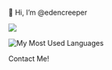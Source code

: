 👋 Hi, I’m @edencreeper

<img align="center" src="https://github-readme-stats.vercel.app/api?username=edencreeper&show_icons=true&theme=tokyonight">

![My Most Used Languages](https://github-readme-stats.vercel.app/api/top-langs/?bg_color=151515&layout=compact&username=edencreeper&hide_border=true&title_color=fff&text_color=9f9f9f)

Contact Me!

<!---
edencreeper/edencreeper is a ✨ special ✨ repository because its `README.md` (this file) appears on your GitHub profile.
You can click the Preview link to take a look at your changes.
--->
